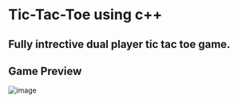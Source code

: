 # Tic-Tac-Toe using c++
## Fully intrective dual player tic tac toe game. 

## Game Preview

![image](https://user-images.githubusercontent.com/85406837/200645674-fe13e018-a884-49f4-80fc-83472caf3754.png)

